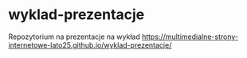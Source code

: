 # wyklad-prezentacje
Repozytorium na prezentacje na wykład
https://multimedialne-strony-internetowe-lato25.github.io/wyklad-prezentacje/
